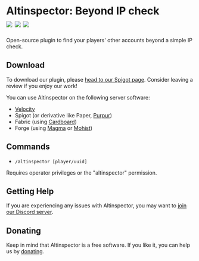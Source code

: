 # Altinspector: Beyond IP check<br>[![](https://img.shields.io/spiget/downloads/104673?style=flat&labelColor=697EC4&color=7289DA&label=Downloads)](https://www.spigotmc.org/resources/altinspector-beyond-ip-check.104673/) [![](https://img.shields.io/spiget/rating/104673?style=flat&labelColor=697EC4&color=7289DA&label=Rating)](https://www.spigotmc.org/resources/altinspector-beyond-ip-check.104673/) [![](https://img.shields.io/discord/741375523275407461.svg?style=flat&labelColor=697EC4&color=7289DA&label=Discord)](https://discord.gg/h3Tgccc)

Open-source plugin to find your players' other accounts beyond a simple IP check.

## Download

To download our plugin, please [head to our Spigot page](https://www.spigotmc.org/resources/altinspector-beyond-ip-check.104673/). Consider leaving a review if you enjoy our work!

You can use Altinspector on the following server software:
- [Velocity](https://velocitypowered.com/downloads)
- Spigot (or derivative like Paper, [Purpur](https://purpurmc.org/downloads))
- Fabric (using [Cardboard](https://cardboardpowered.org/))
- Forge (using [Magma](https://magmafoundation.org/) or [Mohist](https://mohistmc.com/))

## Commands

- `/altinspector [player/uuid]`

Requires operator privileges or the "altinspector" permission.

## Getting Help

If you are experiencing any issues with Altinspector, you may want to [join our Discord server](https://discord.gg/h3Tgccc).

## Donating

Keep in mind that Altinspector is a free software. If you like it, you can help us by [donating](https://paypal.me/whitelines).
